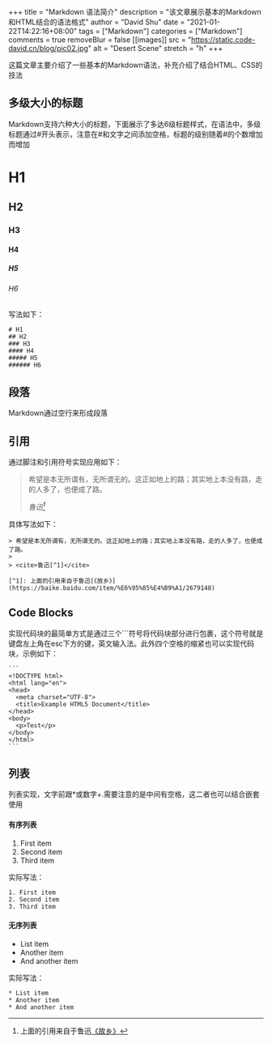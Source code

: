 +++
title = "Markdown 语法简介"
description = "该文章展示基本的Markdown和HTML结合的语法格式"
author = "David Shu"
date = "2021-01-22T14:22:16+08:00"
tags = ["Markdown"]
categories = ["Markdown"]
comments = true
removeBlur = false
[[images]]
  src = "https://static.code-david.cn/blog/pic02.jpg"
  alt = "Desert Scene"
  stretch = "h"
+++

这篇文章主要介绍了一些基本的Markdown语法，补充介绍了结合HTML、CSS的技法
<!--more-->

## 多级大小的标题

Markdown支持六种大小的标题，下面展示了多达6级标题样式，在语法中，多级标题通过#开头表示，注意在#和文字之间添加空格，标题的级别随着#的个数增加而增加

# H1
## H2
### H3
#### H4
##### H5
###### H6

写法如下：
```
# H1
## H2
### H3
#### H4
##### H5
###### H6
```

## 段落

Markdown通过空行来形成段落

## 引用

通过脚注和引用符号实现应用如下：

> 希望是本无所谓有，无所谓无的。这正如地上的路；其实地上本没有路，走的人多了，也便成了路。
> 
> <cite>鲁迅[^1]</cite>

[^1]: 上面的引用来自于鲁迅[《故乡》](https://baike.baidu.com/item/%E6%95%85%E4%B9%A1/2679148)

具体写法如下：
```
> 希望是本无所谓有，无所谓无的。这正如地上的路；其实地上本没有路，走的人多了，也便成了路。
> 
> <cite>鲁迅[^1]</cite>

[^1]: 上面的引用来自于鲁迅[《故乡》](https://baike.baidu.com/item/%E6%95%85%E4%B9%A1/2679148)
```

## Code Blocks
实现代码块的最简单方式是通过三个```符号将代码块部分进行包裹，这个符号就是键盘左上角在esc下方的键，英文输入法。此外四个空格的缩紧也可以实现代码块，示例如下：

    ```
    <!DOCTYPE html>
    <html lang="en">
    <head>
      <meta charset="UTF-8">
      <title>Example HTML5 Document</title>
    </head>
    <body>
      <p>Test</p>
    </body>
    </html>
    ```

## 列表
列表实现，文字前跟*或数字+.需要注意的是中间有空格，这二者也可以结合嵌套使用

#### 有序列表

1. First item
2. Second item
3. Third item

实际写法：
```
1. First item
2. Second item
3. Third item
```

#### 无序列表

* List item
* Another item
* And another item

实际写法：
```
* List item
* Another item
* And another item
```

